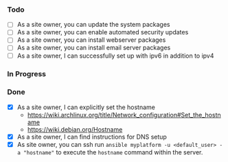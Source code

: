 ### Todo
- [ ] As a site owner, you can update the system packages
- [ ] As a site owner, you can enable automated security updates
- [ ] As a site owner, you can install webserver packages
- [ ] As a site owner, you can install email server packages
- [ ] As a site owner, I can successfully set up with ipv6 in addition
  to ipv4

### In Progress

### Done

- [x] As a site owner, I can explicitly set the hostname
  - https://wiki.archlinux.org/title/Network_configuration#Set_the_hostname
  - https://wiki.debian.org/Hostname
- [x] As a site owner, I can find instructions for DNS setup
- [x] As site owner, you can ssh run
  `ansible myplatform -u <default_user> -a "hostname"`
  to execute the `hostname` command within the server.
